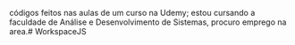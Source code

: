 códigos feitos nas aulas de um curso na Udemy; estou cursando a faculdade de Análise e Desenvolvimento de Sistemas, procuro emprego na area.# WorkspaceJS
